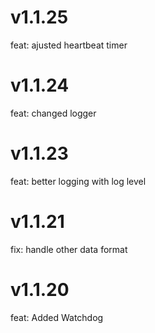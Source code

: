 # v1.1.25
feat: ajusted heartbeat timer

# v1.1.24
feat: changed logger

# v1.1.23
feat: better logging with log level

# v1.1.21
fix: handle other data format

# v1.1.20 
feat: Added Watchdog
